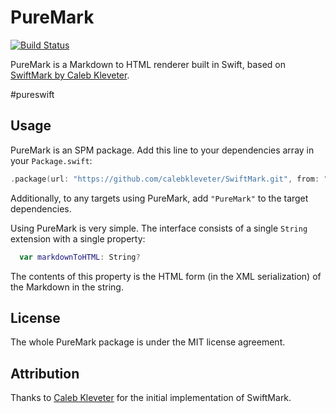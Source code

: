 # PureMark

[![Build Status](https://travis-ci.org/wito/PureMark.svg?branch=master)](https://travis-ci.org/wito/PureMark)

PureMark is a Markdown to HTML renderer built in Swift, based on [SwiftMark by Caleb Kleveter](https://github.com/calebkleveter/SwiftMark).

\#pureswift

## Usage

PureMark is an SPM package. Add this line to your dependencies array in your `Package.swift`:

```swift
.package(url: "https://github.com/calebkleveter/SwiftMark.git", from: "2.0.0"),
```

Additionally, to any targets using PureMark, add `"PureMark"` to the target dependencies.

Using PureMark is very simple. The interface consists of a single `String` extension with a single property:

```swift
  var markdownToHTML: String?
```

The contents of this property is the HTML form (in the XML serialization) of the Markdown in the string.

## License

The whole PureMark package is under the MIT license agreement.

## Attribution

Thanks to [Caleb Kleveter](https://github.com/calebkleveter) for the initial implementation of SwiftMark.
